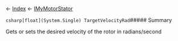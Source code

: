 ← [Index](Api-Index) ← [IMyMotorStator](Sandbox.ModAPI.Ingame.IMyMotorStator)

```csharp[float](System.Single) TargetVelocityRad```##### Summary

Gets or sets the desired velocity of the rotor in radians/second

